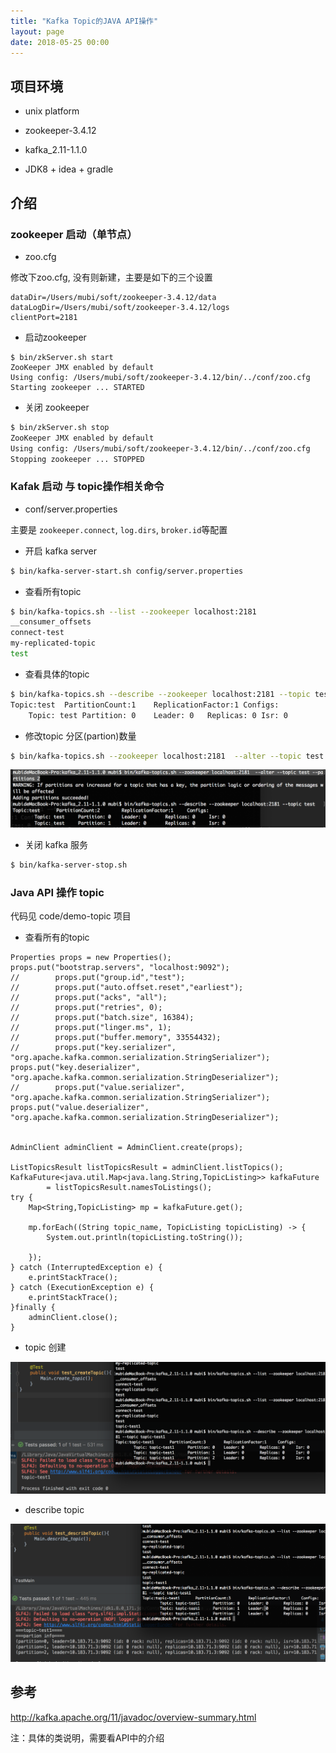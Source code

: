 ```yaml
---
title: "Kafka Topic的JAVA API操作"
layout: page
date: 2018-05-25 00:00
---
```


## 项目环境

* unix platform

* zookeeper-3.4.12

* kafka_2.11-1.1.0

* JDK8 + idea + gradle

## 介绍

### zookeeper 启动（单节点）

* zoo.cfg

修改下zoo.cfg, 没有则新建，主要是如下的三个设置

```
dataDir=/Users/mubi/soft/zookeeper-3.4.12/data
dataLogDir=/Users/mubi/soft/zookeeper-3.4.12/logs
clientPort=2181
```

* 启动zookeeper

```
$ bin/zkServer.sh start
ZooKeeper JMX enabled by default
Using config: /Users/mubi/soft/zookeeper-3.4.12/bin/../conf/zoo.cfg
Starting zookeeper ... STARTED
```

* 关闭 zookeeper

```bash
$ bin/zkServer.sh stop
ZooKeeper JMX enabled by default
Using config: /Users/mubi/soft/zookeeper-3.4.12/bin/../conf/zoo.cfg
Stopping zookeeper ... STOPPED
```

### Kafak 启动 与 topic操作相关命令

* conf/server.properties

主要是 ```zookeeper.connect```, ```log.dirs```, ```broker.id```等配置

* 开启 kafka server

```bash
$ bin/kafka-server-start.sh config/server.properties
```

* 查看所有topic

```bash
$ bin/kafka-topics.sh --list --zookeeper localhost:2181
__consumer_offsets
connect-test
my-replicated-topic
test
```

* 查看具体的topic

```bash
$ bin/kafka-topics.sh --describe --zookeeper localhost:2181 --topic test
Topic:test	PartitionCount:1	ReplicationFactor:1	Configs:
	Topic: test	Partition: 0	Leader: 0	Replicas: 0	Isr: 0
```

* 修改topic 分区(partion)数量

```bash
$ bin/kafka-topics.sh --zookeeper localhost:2181  --alter --topic test --partitions 2
```

![](https://raw.githubusercontent.com/kafka-learn/imgs/master/src/alter_partion.png)

* 关闭 kafka 服务

```bash
$ bin/kafka-server-stop.sh
```

### Java API 操作 topic

代码见 code/demo-topic 项目

* 查看所有的topic

```
Properties props = new Properties();
props.put("bootstrap.servers", "localhost:9092");
//        props.put("group.id","test");
//        props.put("auto.offset.reset","earliest");
//        props.put("acks", "all");
//        props.put("retries", 0);
//        props.put("batch.size", 16384);
//        props.put("linger.ms", 1);
//        props.put("buffer.memory", 33554432);
//        props.put("key.serializer", "org.apache.kafka.common.serialization.StringSerializer");
props.put("key.deserializer", "org.apache.kafka.common.serialization.StringDeserializer");
//        props.put("value.serializer", "org.apache.kafka.common.serialization.StringSerializer");
props.put("value.deserializer", "org.apache.kafka.common.serialization.StringDeserializer");


AdminClient adminClient = AdminClient.create(props);

ListTopicsResult listTopicsResult = adminClient.listTopics();
KafkaFuture<java.util.Map<java.lang.String,TopicListing>> kafkaFuture
		= listTopicsResult.namesToListings();
try {
	Map<String,TopicListing> mp = kafkaFuture.get();

	mp.forEach((String topic_name, TopicListing topicListing) -> {
		System.out.println(topicListing.toString());

	});
} catch (InterruptedException e) {
	e.printStackTrace();
} catch (ExecutionException e) {
	e.printStackTrace();
}finally {
	adminClient.close();
}
```

* topic 创建

![](https://raw.githubusercontent.com/kafka-learn/imgs/master/src/create_topic.png)

* describe topic

![](https://raw.githubusercontent.com/kafka-learn/imgs/master/src/describe_topic.png)

## 参考

http://kafka.apache.org/11/javadoc/overview-summary.html

注：具体的类说明，需要看API中的介绍